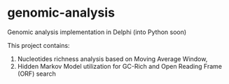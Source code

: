 # genomic-analysis
Genomic analysis implementation in Delphi (into Python soon)

This project contains:
1. Nucleotides richness analysis based on Moving Average Window,
2. Hidden Markov Model utilization for GC-Rich and Open Reading Frame (ORF) search
